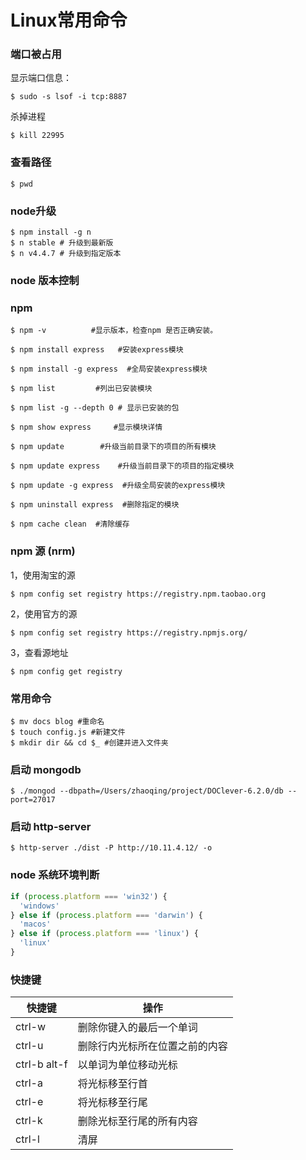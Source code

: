 # Linux常用命令

###  端口被占用

显示端口信息：

```shell
$ sudo -s lsof -i tcp:8887
```

杀掉进程

```shell
$ kill 22995
```

### 查看路径

```shell
$ pwd
```

### node升级

```shell
$ npm install -g n
$ n stable # 升级到最新版
$ n v4.4.7 # 升级到指定版本
```

### node 版本控制



### npm

```shell
$ npm -v          #显示版本，检查npm 是否正确安装。
 
$ npm install express   #安装express模块
 
$ npm install -g express  #全局安装express模块
 
$ npm list         #列出已安装模块

$ npm list -g --depth 0 # 显示已安装的包
 
$ npm show express     #显示模块详情
 
$ npm update        #升级当前目录下的项目的所有模块
 
$ npm update express    #升级当前目录下的项目的指定模块
 
$ npm update -g express  #升级全局安装的express模块
 
$ npm uninstall express  #删除指定的模块

$ npm cache clean  #清除缓存

```

### npm 源 (nrm)

1，使用淘宝的源

```shell
$ npm config set registry https://registry.npm.taobao.org
```

2，使用官方的源

```shell
$ npm config set registry https://registry.npmjs.org/
```

3，查看源地址

```shell
$ npm config get registry
```

### 常用命令

```shell
$ mv docs blog #重命名
$ touch config.js #新建文件
$ mkdir dir && cd $_ #创建并进入文件夹
```

### 启动 mongodb

```hell
$ ./mongod --dbpath=/Users/zhaoqing/project/DOClever-6.2.0/db --port=27017
```

### 启动 http-server

```shell
$ http-server ./dist -P http://10.11.4.12/ -o
```

### node 系统环境判断

```js
if (process.platform === 'win32') {
  'windows'
} else if (process.platform === 'darwin') {
  'macos'
} else if (process.platform === 'linux') {
  'linux'
}
```

### 快捷键

| 快捷键        | 操作                           |
| ------------- | ------------------------------ |
| ctrl-w        | 删除你键入的最后一个单词       |
| ctrl-u        | 删除行内光标所在位置之前的内容 |
| ctrl-b  alt-f | 以单词为单位移动光标           |
| ctrl-a        | 将光标移至行首                 |
| ctrl-e        | 将光标移至行尾                 |
| ctrl-k        | 删除光标至行尾的所有内容       |
| ctrl-l        | 清屏                           |

